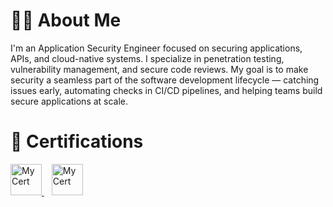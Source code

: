 <h1>🧑‍💻 About Me</h1>

<p>I'm an Application Security Engineer focused on securing applications, APIs, and cloud-native systems. I specialize in penetration testing, vulnerability management, and secure code reviews.
My goal is to make security a seamless part of the software development lifecycle — catching issues early, automating checks in CI/CD pipelines, and helping teams build secure applications at scale.</p>



<h1>🏅 Certifications</h1>

<a href="https://certs.ine.com/c33029bc-a71f-4a9d-808d-20c13cd32538#acc.bo7uT0xX" target="_blank">
  <img src="https://assets.ine.com/certifications/badges/eJPT.png" width="50" alt="My Cert"/>
</a>&nbsp;&nbsp;
<a href="https://certs.ine.com/1dc0aa27-2b00-4376-91a3-b2dd323533f3#acc.QBYDSsH4" target="_blank">
  <img src="https://assets.ine.com/certifications/icca/ICCA-badge.png" width="50" alt="My Cert"/>
</a>

